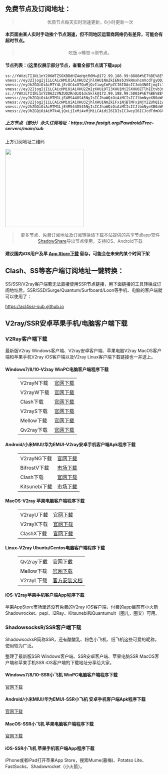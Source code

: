 
<h2>免费节点及订阅地址：</h2>
<blockquote>
<p style="text-align: center;">优质节点每天实时测速更新，6小时更新一次</p>
</blockquote>
<h4>本页面由某人实时手动挨个节点测速，但不同地区运营商网络仍有差异，可能会有超时节点。</h4>
<blockquote>
<p style="text-align: center;">吃饭->睡觉->测节点。</p>
</blockquote>
<h4>节点列表：(这里仅展示部分节点，查看全部节点请下载app)</h4>

```vmess://eyJhZGQiOiAiMTcyLjY0LjE1Mi4xNTAiLCAiYWlkIjogMCwgImhvc3QiOiAiY2xhc2g2LnNzci1mcmVlLnh5eiIsICJpZCI6ICI1ZjY0ZmE2NS03YjE0LTQ5YzUtOTU0ZC1hYTE1YzZiZmNhY2QiLCAibmV0IjogIndzIiwgInBhdGgiOiAiL2Rvbmd0YWl3YW5nLmNvbSIsICJwb3J0IjogNDQzLCAicHMiOiAiXHU3ZjhlXHU1NmZkIENsb3VkRmxhcmVcdTgyODJcdTcwYjkiLCAidGxzIjogInRscyIsICJ0eXBlIjogImF1dG8iLCAic2VjdXJpdHkiOiAiYXV0byIsICJza2lwLWNlcnQtdmVyaWZ5IjogdHJ1ZSwgInNuaSI6ICIifQ==
ss://YWVzLTI1Ni1nY206WTZSOXBBdHZ4eHptR0M=@172.99.188.99:8888#%E7%BE%8E%E5%9B%BD+V2CROSS.COM
vmess://eyJ2IjogIjIiLCAicHMiOiAiXHU3ZjhlXHU1NmZkIENsb3VkRmxhcmVcdTgyODJcdTcwYjkiLCAiYWRkIjogImNmLWx0LWRucy5zaGFyZWNlbnRyZS5vbmxpbmUiLCAicG9ydCI6ICI0NDMiLCAiaWQiOiAiMjBlOTI4ODEtNWZiNC00YjA1LWJjNzctNTc5Mjk0NzZkYzY5IiwgImFpZCI6ICIwIiwgInNjeSI6ICJhdXRvIiwgIm5ldCI6ICJ3cyIsICJ0eXBlIjogIm5vbmUiLCAiaG9zdCI6ICJ1cy1kcC5zaGFyZWNlbnRyZS5vbmxpbmUiLCAicGF0aCI6ICIvc2hpcmtlciIsICJ0bHMiOiAidGxzIiwgInNuaSI6ICIiLCAiYWxwbiI6ICIifQ==
vmess://eyJhZGQiOiAiMTY4LjEzOC4xOTQuMjQzIiwgImFpZCI6IDAsICJob3N0IjogIiIsICJpZCI6ICI5NGU1NmZmOS1jY2YxLTQxNGUtYTExNC00NmUwYTc5ZjY2MTQiLCAibmV0IjogInRjcCIsICJwYXRoIjogIiIsICJwb3J0IjogMzM0MjEsICJwcyI6ICJcdTY1ZTVcdTY3MmNcdTRlMWNcdTRlYWNcdTkwZmRcdTRlMWNcdTRlYWMgb3JhY2xlLmNvbSIsICJ0bHMiOiAiIiwgInR5cGUiOiAiYXV0byIsICJzZWN1cml0eSI6ICJhdXRvIiwgInNraXAtY2VydC12ZXJpZnkiOiB0cnVlLCAic25pIjogIiJ9
vmess://eyJ2IjogIjIiLCAicHMiOiAiXHU2ZmIzXHU1OTI3XHU1MjI5XHU0ZTlhIEtvb3dlZXJ1cCBTZWNvbmRhcnkgQ29sbGVnZSIsICJhZGQiOiAiMjAzLjMwLjE4OS4xOTEiLCAicG9ydCI6ICI0NDMiLCAiaWQiOiAiMTdiMmEzMTMtMzdhMC00OTQ1LWE4ZTQtZTYzMzc1NTA2YjRhIiwgImFpZCI6ICIwIiwgInNjeSI6ICJhdXRvIiwgIm5ldCI6ICJ3cyIsICJ0eXBlIjogIm5vbmUiLCAiaG9zdCI6ICJsZzEwLmNmY2RuMS54eXoiLCAicGF0aCI6ICIvQTJESk9QRlQiLCAidGxzIjogInRscyIsICJzbmkiOiAiIn0=
ss://YWVzLTI1Ni1nY206ZzVNZUQ2RnQzQ1dsSklk@172.99.188.99:5003#%E7%BE%8E%E5%9B%BD+V2CROSS.COM
vmess://eyJhZGQiOiAiMTM1LjE4MS44OS45NyIsICJhaWQiOiAiMCIsICJlbmNyeXB0aW9uIjogImF1dG8iLCAiaG9zdCI6ICIiLCAiaWQiOiAiM2JkMzMxNWQtN2E1Mi00YmEzLWZlODEtMGRhNjNkMTgyNWY2IiwgIm5ldCI6ICJ3cyIsICJwYXRoIjogIi8iLCAicG9ydCI6ICI1MzEwMCIsICJwcyI6ICJcdTUyYTBcdTYyZmZcdTU5MjcgVjJDUk9TUy5DT00iLCAic2VjdXJpdHkiOiAiYXV0byIsICJza2lwLWNlcnQtdmVyaWZ5IjogZmFsc2UsICJ0bHMiOiAiIiwgInR5cGUiOiAiIiwgInVybF9ncm91cCI6ICJ2MnJheSIsICJ2IjogIjIifQ==
vmess://eyJ2IjogIjIiLCAicHMiOiAiXHU3ZjhlXHU1NmZkIFx1NjBlMFx1NjY2ZUhQIiwgImFkZCI6ICJzZS1sczAzLm5iMS5mciIsICJwb3J0IjogIjY0NDQzIiwgImlkIjogImNiNzAwMWM3LWU0OTUtNDFhYy1iOTQyLWYyNWY2MDUyMzQxNCIsICJhaWQiOiAiMCIsICJzY3kiOiAiYXV0byIsICJuZXQiOiAid3MiLCAidHlwZSI6ICJub25lIiwgImhvc3QiOiAic2UtbHMwMy5uYjEuZnIiLCAicGF0aCI6ICIvY2xpZW50YXJlYSIsICJ0bHMiOiAidGxzIiwgInNuaSI6ICIifQ==
vmess://eyJhZGQiOiAiMTM1LjE4MS44OS45NyIsICJhaWQiOiAiMCIsICJlbmNyeXB0aW9uIjogImF1dG8iLCAiaG9zdCI6ICIiLCAiaWQiOiAiM2JkMzMxNWQtN2E1Mi00YmEzLWZlODEtMGRhNjNkMTgyNWY2IiwgIm5ldCI6ICJ3cyIsICJwYXRoIjogIi8iLCAicG9ydCI6ICI1MzEwMCIsICJwcyI6ICJcdTUyYTBcdTYyZmZcdTU5MjcgVjJDUk9TUy5DT00iLCAic2VjdXJpdHkiOiAiYXV0byIsICJza2lwLWNlcnQtdmVyaWZ5IjogZmFsc2UsICJ0bHMiOiAiIiwgInR5cGUiOiAiIiwgInVybF9ncm91cCI6ICJ2MnJheSIsICJ2IjogIjIifQ==
vmess://eyJhZGQiOiAiMTk4LjQxLjIxMi4xMjMiLCAidiI6IDIsICJwcyI6ICJcdTdmOGVcdTU2ZmQgQ2xvdWRGbGFyZVx1ODI4Mlx1NzBiOSIsICJwb3J0IjogIjQ0MyIsICJpZCI6ICI0NjEyNjE4Yy0yNGNkLTQzNzktOTkyNC1jZmRmM2Q2MWZhNWEiLCAiYWlkIjogIjAiLCAic2N5IjogImF1dG8iLCAibmV0IjogIndzIiwgInR5cGUiOiAiIiwgImhvc3QiOiAib3BmcjEudjJyYXlmcmVlMS54eXoiLCAidGxzIjogInRscyIsICJwYXRoIjogIi9JWUtMRDUzTSJ9
```
<h5>上方节点（部分）永久订阅地址：https://raw.fastgit.org/Pawdroid/Free-servers/main/sub</h5>
<p>上方订阅地址二维码</p>
<img src='https://raw.fastgit.org/Pawdroid/Free-servers/main/sub.png' width=250 height=250>
<blockquote style='text-align: center;'>更多节点、免费订阅地址及订阅转换请下载本站提供的共享节点app软件<a href='https://shadowshare.v2cross.com'>ShadowShare</a>导出节点使用，支持iOS、Android下载</blockquote>
<h4>建议国内iOS用户及早 <a href='https://apps.apple.com/cn/app/shadowshare/id1612647259'>App Store下载</a> 留存，可能会在未来的某个时间下架</h4>

<div class="nv-content-wrap entry-content">
<h2>Clash、SS等客户端订阅地址一键转换：</h2>
<p>SS/SSR/V2ray客户端若无法直接使用SSR节点链接，用下面链接的工具转换成订阅地址后，SSR/SSD/Surge/Quantum/Surfboard/Loon等手机、电脑的客户端就可以使用了：</p>
<p><a href="https://acl4ssr-sub.github.io" target="_blank" rel="noreferrer noopener nofollow">https://acl4ssr-sub.github.io</a></p>
<h2>V2ray/SSR安卓苹果手机/电脑客户端下载</h2>
<h3>V2Ray客户端下载</h3>
<p>最新版V2ray Windows客户端、V2ray安卓客户端、苹果电脑V2ray MacOS客户端和苹果手机V2ray iOS客户端以及V2ray Linux客户端下载链接也一并送上。</p>
<h4>Windows7/8/10-<strong>V2ray WinPC电脑客户端</strong>程序下载</h4>
<figure class="wp-block-table alignwide is-style-stripes"><table><tbody><tr><td>V2rayN下载</td><td><a href="https://github.com/2dust/v2rayN/releases" target="_blank" rel="noreferrer noopener">官网下载</a></td></tr><tr><td>V2rayW下载</td><td><a href="https://github.com/Cenmrev/V2RayW/releases" target="_blank" rel="noreferrer noopener">官网下载</a></td></tr><tr><td>Clash下载</td><td><a href="https://github.com/Fndroid/clash_for_windows_pkg/releases" target="_blank" rel="noreferrer noopener">官网下载</a></td></tr><tr><td>V2rayS下载</td><td><a href="https://github.com/Shinlor/V2RayS/releases" target="_blank" rel="noreferrer noopener">官网下载</a></td></tr><tr><td>Mellow下载</td><td><a href="https://github.com/mellow-io/mellow/releases" target="_blank" rel="noreferrer noopener">官网下载</a></td></tr><tr><td>Qv2ray下载</td><td><a href="https://github.com/Qv2ray/Qv2ray" target="_blank" rel="noreferrer noopener">官网下载</a></td></tr></tbody></table></figure>
<h4><strong>Android/小米MIUI/华为EMUI-V2ray安卓手机客户端</strong>Apk程序下载</h4>
<figure class="wp-block-table alignwide is-style-stripes"><table><tbody><tr><td>V2rayNG下载</td><td><a href="https://github.com/2dust/v2rayNG/releases" target="_blank" rel="noreferrer noopener">官网下载</a></td></tr><tr><td>BifrostV下载</td><td><a rel="noreferrer noopener" href="https://www.appsapk.com/downloading/latest/com.github.dawndiy.bifrostv-0.6.8.apk" target="_blank">市场下载</a></td></tr><tr><td>Clash下载</td><td><a href="https://github.com/Kr328/ClashForAndroid/releases" target="_blank" rel="noreferrer noopener">官网下载</a></td></tr><tr><td>Kitsunebi下载</td><td><a rel="noreferrer noopener" href="https://apkpure.com/kitsunebi/fun.kitsunebi.kitsunebi4android" target="_blank">市场下载</a></td></tr></tbody></table></figure>
<h4><strong>MacOS-V2ray <strong>苹果电脑</strong>客户端</strong>程序下载</h4>
<figure class="wp-block-table alignwide is-style-stripes"><table><tbody><tr><td>V2rayU下载</td><td><a href="https://github.com/yanue/V2rayU/releases" target="_blank" rel="noreferrer noopener">官网下载</a></td></tr><tr><td>V2rayX下载</td><td><a href="https://github.com/Cenmrev/V2RayX/releases" target="_blank" rel="noreferrer noopener">官网下载</a></td></tr><tr><td>ClashX下载</td><td><a href="https://github.com/yichengchen/clashX/releases" target="_blank" rel="noreferrer noopener">官网下载</a></td></tr></tbody></table></figure>
<h4><strong>Linux</strong>–<strong>V2ray Ubuntu/Centos电脑客户端</strong>程序下载</h4>
<figure class="wp-block-table alignwide is-style-stripes"><table><tbody><tr><td>Qv2ray下载</td><td><a href="https://github.com/Qv2ray/Qv2ray" target="_blank" rel="noreferrer noopener">官网下载</a></td></tr><tr><td>Mellow下载</td><td><a href="https://github.com/mellow-io/mellow/releases" target="_blank" rel="noreferrer noopener">官网下载</a></td></tr><tr><td>V2rayL下载</td><td><a rel="noreferrer noopener" href="https://github.com/jiangxufeng/v2rayL" target="_blank">官方安装文档</a></td></tr></tbody></table></figure>
<h4>iOS-<strong>V2ray苹果<strong>手机客户端</strong>App程序</strong>下载</h4>
<p>苹果AppStore市场里还没有免费的V2ray iOS客户端，付费的app目前有小火箭Shadowrocket、pepi、i2Ray、Kitsunebi和Quantumult（圈儿，圈叉）可用。</p>
<h3>ShadowsocksR/SSR客户端下载</h3>
<p>ShadowsocksR简称SSR，还有酸酸乳、粉色小飞机、纸飞机这些可爱的昵称，使用较为广泛。</p>
<p>整理了最新版SSR Windows客户端、SSR安卓客户端、苹果电脑SSR MacOS客户端和苹果手机SSR iOS客户端的下载地址分享给大家。</p>
<h4><strong>Windows7/8/10-<strong>SSR小飞机 WinPC电脑客户端</strong>程序下载</strong></h4>
<p><a rel="noreferrer noopener" href="https://github.com/shadowsocksrr/shadowsocksr-csharp/releases" target="_blank">官网下载</a></p>
<h4><strong><strong>Android/小米MIUI/华为EMUI-SSR小飞机 安卓手机客户端</strong>Apk程序下载</strong></h4>
<p><a rel="noreferrer noopener" href="https://github.com/shadowsocksrr/shadowsocksr-android/releases" target="_blank">官网下载</a></p>
<h4><strong><strong>MacOS-SSR小飞机 苹果电脑客户端</strong>程序下载</strong></h4>
<p><a href="https://github.com/qinyuhang/ShadowsocksX-NG-R/releases" target="_blank" rel="noreferrer noopener">官网下载</a></p>
<h4><strong>iOS-<strong>SSR小飞机 苹果手机客户端App程序</strong></strong>下载</h4>
<p>iPhone或者iPad打开苹果App Store，搜索Mume(暮梅)、Potatso Lite、FastSocks、Shadowrocket（小火箭）。</p>
